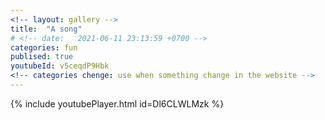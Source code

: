 ```yaml
---
<!-- layout: gallery -->
title:  "A song"
# <!-- date:   2021-06-11 23:13:59 +0700 -->
categories: fun
publised: true
youtubeId: v5ceqdP9Hbk
<!-- categories chenge: use when something change in the website -->
---
```



<!-- [![IMAGE ALT TEXT](https://www.youtube.com/watch?v=-Dl6CLWLMzk/0.jpg)](https://www.youtube.com/watch?v=-Dl6CLWLMzk "Forever and One") -->

{% include youtubePlayer.html id=Dl6CLWLMzk %}
<!-- <iframe width="560" height="315" src="https://www.youtube.com/embed/{{ include.id }}" frameborder="0" allow="accelerometer; autoplay; encrypted-media; gyroscope; picture-in-picture" allowfullscreen></iframe> -->

<!-- 
<iframe width="560" height="315" src="https://www.youtube.com/watch?v=-Dl6CLWLMzk" frameborder="0" allow="autoplay; encrypted-media" allowfullscreen></iframe> -->
